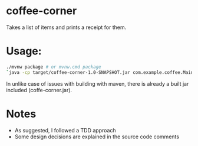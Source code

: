 # coffee-corner

Takes a list of items and prints a receipt for them.

# Usage:
```bash
./mvnw package # or mvnw.cmd package
`java -cp target/coffee-corner-1.0-SNAPSHOT.jar com.example.coffee.Main "large coffee with roast coffee, bacon roll, bacon roll and orange juice"`
```
In unlike case of issues with building with maven, there is already a built jar included (coffe-corner.jar).

# Notes
* As suggested, I followed a TDD approach
* Some design decisions are explained in the source code comments

